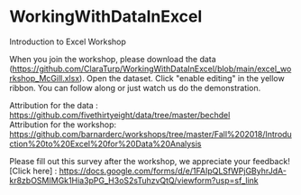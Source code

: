 # WorkingWithDataInExcel
Introduction to Excel Workshop

When you join the workshop, please download the data (https://github.com/ClaraTurp/WorkingWithDataInExcel/blob/main/excel_workshop_McGill.xlsx). Open the dataset. Click "enable editing" in the yellow ribbon. You can follow along or just watch us do the demonstration.

Attribution for the data : https://github.com/fivethirtyeight/data/tree/master/bechdel <br>
Attribution for the workshop: https://github.com/barnarderc/workshops/tree/master/Fall%202018/Introduction%20to%20Excel%20for%20Data%20Analysis <br>

Please fill out this survey after the workshop, we appreciate your feedback! <br>
[Click here] : https://docs.google.com/forms/d/e/1FAIpQLSfWPjGByhrJdA-kr8zbOSMIMGk1Hia3pPG_H3oS2sTuhzvQtQ/viewform?usp=sf_link


